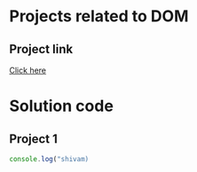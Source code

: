 # Projects related to DOM

## Project link
[Click here]()

# Solution code

## Project 1

```javascript
console.log("shivam)

```